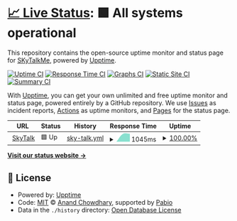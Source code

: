 # [📈 Live Status](https://SKyTalkMe.github.io/uptime): <!--live status--> **🟩 All systems operational**

This repository contains the open-source uptime monitor and status page for [SKyTalkMe](https://SKyTalkMe.github.io/uptime), powered by [Upptime](https://github.com/upptime/upptime).

[![Uptime CI](https://github.com/SKyTalkMe/uptime/workflows/Uptime%20CI/badge.svg)](https://github.com/SKyTalkMe/uptime/actions?query=workflow%3A%22Uptime+CI%22)
[![Response Time CI](https://github.com/SKyTalkMe/uptime/workflows/Response%20Time%20CI/badge.svg)](https://github.com/SKyTalkMe/uptime/actions?query=workflow%3A%22Response+Time+CI%22)
[![Graphs CI](https://github.com/SKyTalkMe/uptime/workflows/Graphs%20CI/badge.svg)](https://github.com/SKyTalkMe/uptime/actions?query=workflow%3A%22Graphs+CI%22)
[![Static Site CI](https://github.com/SKyTalkMe/uptime/workflows/Static%20Site%20CI/badge.svg)](https://github.com/SKyTalkMe/uptime/actions?query=workflow%3A%22Static+Site+CI%22)
[![Summary CI](https://github.com/SKyTalkMe/uptime/workflows/Summary%20CI/badge.svg)](https://github.com/SKyTalkMe/uptime/actions?query=workflow%3A%22Summary+CI%22)

With [Upptime](https://upptime.js.org), you can get your own unlimited and free uptime monitor and status page, powered entirely by a GitHub repository. We use [Issues](https://github.com/SKyTalkMe/uptime/issues) as incident reports, [Actions](https://github.com/SKyTalkMe/uptime/actions) as uptime monitors, and [Pages](https://SKyTalkMe.github.io/uptime) for the status page.

<!--start: status pages-->
<!-- This summary is generated by Upptime (https://github.com/upptime/upptime) -->
<!-- Do not edit this manually, your changes will be overwritten -->
<!-- prettier-ignore -->
| URL | Status | History | Response Time | Uptime |
| --- | ------ | ------- | ------------- | ------ |
| <img alt="" src="https://icons.duckduckgo.com/ip3/skytalk.id.ico" height="13"> [SkyTalk](https://skytalk.id) | 🟩 Up | [sky-talk.yml](https://github.com/SkyTalkMe/uptime/commits/HEAD/history/sky-talk.yml) | <details><summary><img alt="Response time graph" src="./graphs/sky-talk/response-time-week.png" height="20"> 1045ms</summary><br><a href="https://SKyTalkMe.github.io/uptime/history/sky-talk"><img alt="Response time 1045" src="https://img.shields.io/endpoint?url=https%3A%2F%2Fraw.githubusercontent.com%2FSkyTalkMe%2Fuptime%2FHEAD%2Fapi%2Fsky-talk%2Fresponse-time.json"></a><br><a href="https://SKyTalkMe.github.io/uptime/history/sky-talk"><img alt="24-hour response time 1045" src="https://img.shields.io/endpoint?url=https%3A%2F%2Fraw.githubusercontent.com%2FSkyTalkMe%2Fuptime%2FHEAD%2Fapi%2Fsky-talk%2Fresponse-time-day.json"></a><br><a href="https://SKyTalkMe.github.io/uptime/history/sky-talk"><img alt="7-day response time 1045" src="https://img.shields.io/endpoint?url=https%3A%2F%2Fraw.githubusercontent.com%2FSkyTalkMe%2Fuptime%2FHEAD%2Fapi%2Fsky-talk%2Fresponse-time-week.json"></a><br><a href="https://SKyTalkMe.github.io/uptime/history/sky-talk"><img alt="30-day response time 1045" src="https://img.shields.io/endpoint?url=https%3A%2F%2Fraw.githubusercontent.com%2FSkyTalkMe%2Fuptime%2FHEAD%2Fapi%2Fsky-talk%2Fresponse-time-month.json"></a><br><a href="https://SKyTalkMe.github.io/uptime/history/sky-talk"><img alt="1-year response time 1045" src="https://img.shields.io/endpoint?url=https%3A%2F%2Fraw.githubusercontent.com%2FSkyTalkMe%2Fuptime%2FHEAD%2Fapi%2Fsky-talk%2Fresponse-time-year.json"></a></details> | <details><summary><a href="https://SKyTalkMe.github.io/uptime/history/sky-talk">100.00%</a></summary><a href="https://SKyTalkMe.github.io/uptime/history/sky-talk"><img alt="All-time uptime 100.00%" src="https://img.shields.io/endpoint?url=https%3A%2F%2Fraw.githubusercontent.com%2FSkyTalkMe%2Fuptime%2FHEAD%2Fapi%2Fsky-talk%2Fuptime.json"></a><br><a href="https://SKyTalkMe.github.io/uptime/history/sky-talk"><img alt="24-hour uptime 100.00%" src="https://img.shields.io/endpoint?url=https%3A%2F%2Fraw.githubusercontent.com%2FSkyTalkMe%2Fuptime%2FHEAD%2Fapi%2Fsky-talk%2Fuptime-day.json"></a><br><a href="https://SKyTalkMe.github.io/uptime/history/sky-talk"><img alt="7-day uptime 100.00%" src="https://img.shields.io/endpoint?url=https%3A%2F%2Fraw.githubusercontent.com%2FSkyTalkMe%2Fuptime%2FHEAD%2Fapi%2Fsky-talk%2Fuptime-week.json"></a><br><a href="https://SKyTalkMe.github.io/uptime/history/sky-talk"><img alt="30-day uptime 100.00%" src="https://img.shields.io/endpoint?url=https%3A%2F%2Fraw.githubusercontent.com%2FSkyTalkMe%2Fuptime%2FHEAD%2Fapi%2Fsky-talk%2Fuptime-month.json"></a><br><a href="https://SKyTalkMe.github.io/uptime/history/sky-talk"><img alt="1-year uptime 100.00%" src="https://img.shields.io/endpoint?url=https%3A%2F%2Fraw.githubusercontent.com%2FSkyTalkMe%2Fuptime%2FHEAD%2Fapi%2Fsky-talk%2Fuptime-year.json"></a></details>

<!--end: status pages-->

[**Visit our status website →**](https://SKyTalkMe.github.io/uptime)

## 📄 License

- Powered by: [Upptime](https://github.com/upptime/upptime)
- Code: [MIT](./LICENSE) © [Anand Chowdhary](https://anandchowdhary.com), supported by [Pabio](https://pabio.com)
- Data in the `./history` directory: [Open Database License](https://opendatacommons.org/licenses/odbl/1-0/)
